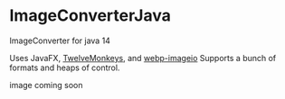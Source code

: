 # ImageConverterJava
ImageConverter for java 14

Uses JavaFX, [TwelveMonkeys](https://github.com/haraldk/TwelveMonkeys), and [webp-imageio](https://bitbucket.org/luciad/webp-imageio/src/default/)
Supports a bunch of formats and heaps of control.

image coming soon